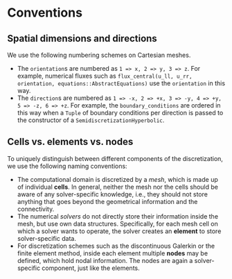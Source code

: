 # Conventions

## Spatial dimensions and directions

We use the following numbering schemes on Cartesian meshes.
- The `orientation`s are numbered as
  `1 => x, 2 => y, 3 => z`.
  For example, numerical fluxes such as
  `flux_central(u_ll, u_rr, orientation, equations::AbstractEquations)`
  use the `orientation` in this way.
- The `direction`s are numbered as
  `1 => -x, 2 => +x, 3 => -y, 4 => +y, 5 => -z, 6 => +z`.
  For example, the `boundary_conditions` are ordered in this way
  when a `Tuple` of boundary conditions per direction is passed
  to the constructor of a `SemidiscretizationHyperbolic`.


## Cells vs. elements vs. nodes

To uniquely distinguish between different components of the discretization, we use the
following naming conventions:
* The computational domain is discretized by a *mesh*, which is made up of
  individual **cells**. In general, neither the mesh nor the cells should be
  aware of any solver-specific knowledge, i.e., they should not store anything
  that goes beyond the geometrical information and the connectivity.
* The numerical *solvers* do not directly store their information inside the mesh,
  but use own data structures. Specifically, for each mesh cell on which
  a solver wants to operate, the solver creates an **element** to store
  solver-specific data.
* For discretization schemes such as the discontinuous Galerkin or the finite
  element method, inside each element multiple **nodes** may be defined, which
  hold nodal information. The nodes are again a solver-specific component, just
  like the elements.
